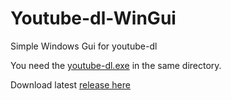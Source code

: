 Youtube-dl-WinGui
=================

Simple Windows Gui for youtube-dl

You need the [youtube-dl.exe](http://rg3.github.io/youtube-dl/download.html) in the same directory.

Download latest [release here](https://github.com/Tvel/Youtube-dl-WinGui/releases/latest)

